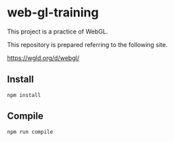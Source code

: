 # web-gl-training

This project is a practice of WebGL.


This repository is prepared referring to the following site.

https://wgld.org/d/webgl/

## Install

```
npm install
```

## Compile

```
npm run compile
```